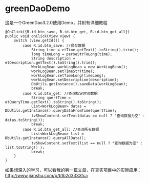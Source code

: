# greenDaoDemo
这是一个GreenDao3.2.0使用Demo，并附有详细教程

    @OnClick({R.id.btn_save, R.id.btn_get, R.id.btn_get_all})
    public void onClick(View view) {
        switch (view.getId()) {
            case R.id.btn_save: //保存数据
                String time = etTime.getText().toString().trim();
                long timeLong = parseStrToLong(time);
                String description = etDescription.getText().toString().trim();
                WorkLogBean workLogBean = new WorkLogBean();
                workLogBean.setTimeStr(time);
                workLogBean.setTimeLong(timeLong);
                workLogBean.setDescription(description);
                DbUtils.getInstance().saveData(workLogBean);
                break;
            case R.id.btn_get: //查询指定时间数据
                String quertTime = etQueryTime.getText().toString().toString();
                List<WorkLogBean> datas = DbUtils.getInstance().queryDataFromTime(quertTime);
                tvShowContent.setText(datas == null ? "查询数据为空" : datas.toString());
                break;
            case R.id.btn_get_all: //查询所有数据
                List<WorkLogBean> list = DbUtils.getInstance().queryAllData();
                tvShowContent.setText(list == null ? "查询数据为空" : list.toString() );
                break;
        }
    }


如果想深入的学习，可以看我的另一篇文章，在真实项目中的实际应用：
http://www.jianshu.com/p/b1b2d3333fca



